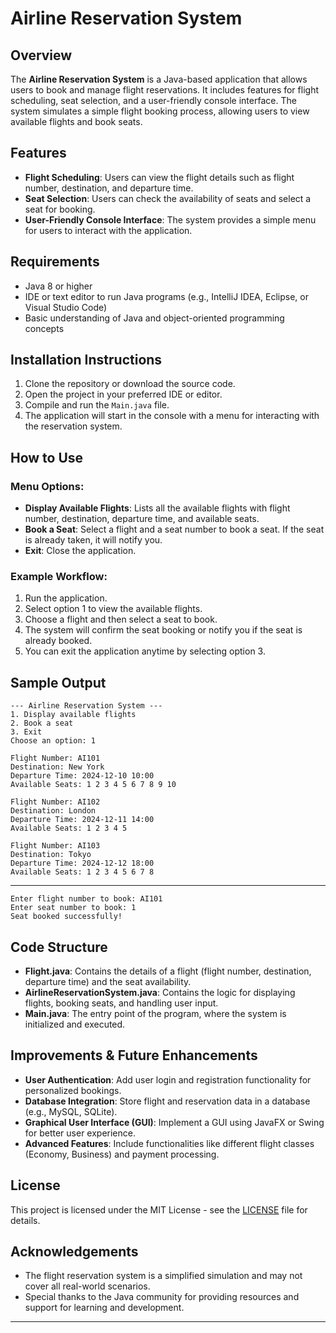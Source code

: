 # Airline Reservation System

## Overview
The **Airline Reservation System** is a Java-based application that allows users to book and manage flight reservations. It includes features for flight scheduling, seat selection, and a user-friendly console interface. The system simulates a simple flight booking process, allowing users to view available flights and book seats.

## Features
- **Flight Scheduling**: Users can view the flight details such as flight number, destination, and departure time.
- **Seat Selection**: Users can check the availability of seats and select a seat for booking.
- **User-Friendly Console Interface**: The system provides a simple menu for users to interact with the application.

## Requirements
- Java 8 or higher
- IDE or text editor to run Java programs (e.g., IntelliJ IDEA, Eclipse, or Visual Studio Code)
- Basic understanding of Java and object-oriented programming concepts

## Installation Instructions
1. Clone the repository or download the source code.
2. Open the project in your preferred IDE or editor.
3. Compile and run the `Main.java` file.
4. The application will start in the console with a menu for interacting with the reservation system.

## How to Use
### Menu Options:
- **Display Available Flights**: Lists all the available flights with flight number, destination, departure time, and available seats.
- **Book a Seat**: Select a flight and a seat number to book a seat. If the seat is already taken, it will notify you.
- **Exit**: Close the application.

### Example Workflow:
1. Run the application.
2. Select option 1 to view the available flights.
3. Choose a flight and then select a seat to book.
4. The system will confirm the seat booking or notify you if the seat is already booked.
5. You can exit the application anytime by selecting option 3.

## Sample Output
```
--- Airline Reservation System ---
1. Display available flights
2. Book a seat
3. Exit
Choose an option: 1

Flight Number: AI101
Destination: New York
Departure Time: 2024-12-10 10:00
Available Seats: 1 2 3 4 5 6 7 8 9 10

Flight Number: AI102
Destination: London
Departure Time: 2024-12-11 14:00
Available Seats: 1 2 3 4 5

Flight Number: AI103
Destination: Tokyo
Departure Time: 2024-12-12 18:00
Available Seats: 1 2 3 4 5 6 7 8
```

---

```
Enter flight number to book: AI101
Enter seat number to book: 1
Seat booked successfully!
```

## Code Structure
- **Flight.java**: Contains the details of a flight (flight number, destination, departure time) and the seat availability.
- **AirlineReservationSystem.java**: Contains the logic for displaying flights, booking seats, and handling user input.
- **Main.java**: The entry point of the program, where the system is initialized and executed.

## Improvements & Future Enhancements
- **User Authentication**: Add user login and registration functionality for personalized bookings.
- **Database Integration**: Store flight and reservation data in a database (e.g., MySQL, SQLite).
- **Graphical User Interface (GUI)**: Implement a GUI using JavaFX or Swing for better user experience.
- **Advanced Features**: Include functionalities like different flight classes (Economy, Business) and payment processing.

## License
This project is licensed under the MIT License - see the [LICENSE](LICENSE) file for details.

## Acknowledgements
- The flight reservation system is a simplified simulation and may not cover all real-world scenarios.
- Special thanks to the Java community for providing resources and support for learning and development.

---
